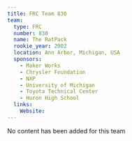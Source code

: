```yaml
---
title: FRC Team 830
team:
  type: FRC
  number: 830
  name: The RatPack
  rookie_year: 2002
  location: Ann Arbor, Michigan, USA
  sponsors:
    - Maker Works
    - Chrysler Foundation
    - NXP
    - University of Michigan
    - Toyota Technical Center
    - Huron High School
  links:
    Website: 
---
```

No content has been added for this team